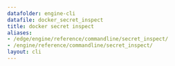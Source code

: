 ```yaml
---
datafolder: engine-cli
datafile: docker_secret_inspect
title: docker secret inspect
aliases:
- /edge/engine/reference/commandline/secret_inspect/
- /engine/reference/commandline/secret_inspect/
layout: cli
---
```


<!--
此页面是根据 Docker 源代码自动生成的。如果您想建议更改此处显示的文本，请在 GitHub 上的源代码仓库中打开一个工单或拉取请求：

https://github.com/docker/cli
-->
